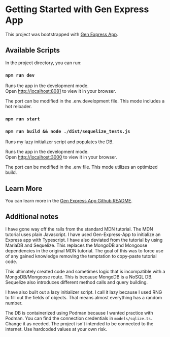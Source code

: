 # Getting Started with Gen Express App

This project was bootstrapped with [Gen Express App](https://github.com/Dalufishe/gen-express-app).

## Available Scripts

In the project directory, you can run:

### `npm run dev`

Runs the app in the development mode.\
Open [http://localhost:8081](http://localhost:8081) to view it in your browser.

The port can be modified in the .env.development file.
This mode includes a hot reloader.

### `npm run start`

### `npm run build && node ./dist/sequelize_tests.js`

Runs my lazy initializer script and populates the DB.

Runs the app in the development mode.\
Open [http://localhost:3000](http://localhost:3000) to view it in your browser.

The port can be modified in the .env file.
This mode utilizes an optimized build.

## Learn More

You can learn more in the [Gen Express App Github README](https://github.com/Dalufishe/gen-express-app).

## Additional notes

I have gone way off the rails from the standard MDN tutorial. The MDN tutorial uses plain Javascript. I have used Gen-Express-App to initialize an Express app with Typescript. I have also deviated from the tutorial by using MariaDB and Sequelize. This replaces the MongoDB and Mongoose dependencies in the original MDN tutorial. The goal of this was to force use of any gained knowledge removing the temptation to copy-paste tutorial code.

This ultimately created code and sometimes logic that is incompatible with a MongoDB/Mongoose route. This is because MongoDB is a NoSQL DB. Sequelize also introduces different method calls and query building.

I have also built out a lazy initializer script. I call it lazy because I used RNG to fill out the fields of objects. That means almost everything has a random number.

The DB is containerized using Podman because I wanted practice with Podman. You can find the connection credentials in `models/sqlize.ts`. Change it as needed. The project isn't intended to be connected to the internet. Use hardcoded values at your own risk.
